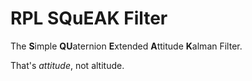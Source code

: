 # RPL SQuEAK Filter

The **S**imple **QU**aternion **E**xtended **A**ttitude **K**alman Filter.

That's *attitude*, not altitude.
